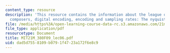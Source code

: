 ```yaml
---
content_type: resource
description: 'This resource contains the information about the league of automatic
  composers, digital encoding, encoding and sampling rates: The nyquist theorem.'
file: /media/https%3A/open-learning-course-data-rc.s3.amazonaws.com/21m-380-music-and-technology-contemporary-history-and-aesthetics-fall-2009/dad5d7558109b0791f4723a172f6e8c9_MIT21M_380F09_lec06.pdf
file_type: application/pdf
resourcetype: Document
title: MIT21M_380F09_lec06.pdf
uid: dad5d755-8109-b079-1f47-23a172f6e8c9
---
```

